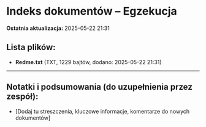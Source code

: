 # Indeks dokumentów – Egzekucja

**Ostatnia aktualizacja:** 2025-05-22 21:31

## Lista plików:

- **Redme.txt** (TXT, 1229 bajtów, dodano: 2025-05-22 21:31)

---
## Notatki i podsumowania (do uzupełnienia przez zespół):

- [Dodaj tu streszczenia, kluczowe informacje, komentarze do nowych dokumentów]
